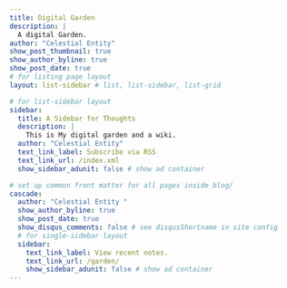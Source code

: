 ```yaml
---
title: Digital Garden 
description: |
  A digital Garden.
author: "Celestial Entity"
show_post_thumbnail: true
show_author_byline: true
show_post_date: true
# for listing page layout
layout: list-sidebar # list, list-sidebar, list-grid

# for list-sidebar layout
sidebar: 
  title: A Sidebar for Thoughts
  description: |
    This is My digital garden and a wiki.
  author: "Celestial Entity"
  text_link_label: Subscribe via RSS
  text_link_url: /index.xml
  show_sidebar_adunit: false # show ad container

# set up common front matter for all pages inside blog/
cascade:
  author: "Celestial Entity "
  show_author_byline: true
  show_post_date: true
  show_disqus_comments: false # see disqusShortname in site config
  # for single-sidebar layout
  sidebar:
    text_link_label: View recent notes.
    text_link_url: /garden/
    show_sidebar_adunit: false # show ad container
---
```


